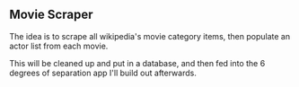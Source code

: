 ## Movie Scraper
The idea is to scrape all wikipedia's movie category items, then populate an actor list from each movie.  

This will be cleaned up and put in a database, and then fed into the 6 degrees of separation app I'll build out afterwards.  



